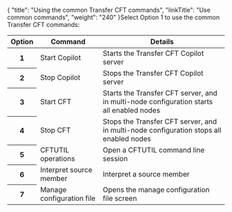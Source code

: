 {
    "title": "Using the common Transfer CFT commands",
    "linkTitle": "Use common commands",
    "weight": "240"
}Select <span class="bold_in_para">Option 1</span> to use the common Transfer CFT commands:

<table>
   <thead>
      <tr>
<th style="text-align: center;" class="TableStyle-SynchTableStyle_interop-HeadE-Column1-Header1">Option         </th>
<th class="TableStyle-SynchTableStyle_interop-HeadE-Column1-Header1">Command         </th>
<th class="TableStyle-SynchTableStyle_interop-HeadD-Column1-Header1">Details         </th>
      </tr>
   </thead>
   <tbody>
      <tr>
<th style="text-align: center;" class="TableStyle-SynchTableStyle_interop-BodyE-Column1-Body2">1         </th>
         <td>Start Copilot         </td>
         <td>Starts the Transfer CFT Copilot server         </td>
      </tr>
      <tr>
<th style="text-align: center;" class="TableStyle-SynchTableStyle_interop-BodyE-Column1-Body2">2         </th>
         <td>Stop Copilot         </td>
         <td>Stops the Transfer CFT Copilot server         </td>
      </tr>
      <tr>
<th style="text-align: center;" class="TableStyle-SynchTableStyle_interop-BodyE-Column1-Body2">3         </th>
         <td>Start CFT         </td>
         <td>Starts the Transfer CFT server, and in multi-node configuration starts all enabled nodes         </td>
      </tr>
      <tr>
<th style="text-align: center;" class="TableStyle-SynchTableStyle_interop-BodyE-Column1-Body2">4         </th>
         <td>Stop CFT         </td>
         <td>Stops the Transfer CFT server, and in multi-node configuration stops all enabled nodes         </td>
      </tr>
      <tr>
<th style="text-align: center;" class="TableStyle-SynchTableStyle_interop-BodyE-Column1-Body2">5         </th>
         <td>CFTUTIL operations         </td>
         <td>Open a CFTUTIL command line session         </td>
      </tr>
      <tr>
<th style="text-align: center;" class="TableStyle-SynchTableStyle_interop-BodyE-Column1-Body2">6         </th>
         <td>Interpret source member         </td>
         <td>Interpret a source member         </td>
      </tr>
      <tr>
<th style="text-align: center;" class="TableStyle-SynchTableStyle_interop-BodyB-Column1-Body2">7         </th>
         <td>Manage configuration file         </td>
         <td>Opens the manage configuration file screen         </td>
      </tr>
   </tbody>
</table>

